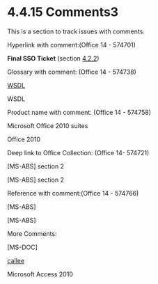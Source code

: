 <html dir="LTR" xmlns:mshelp="http://msdn.microsoft.com/mshelp" xmlns:ddue="http://ddue.schemas.microsoft.com/authoring/2003/5" xmlns:xlink="http://www.w3.org/1999/xlink" xmlns:tool="http://www.microsoft.com/tooltip">
 <body>
 <div id="header">
 <h1 class="heading">4.4.15 Comments3</h1>
 </div>
 <div id="mainSection">
 <div id="mainBody">
 <div id="allHistory" class="saveHistory"></div>
 <div id="sectionSection0" class="section" name="collapseableSection">
 

<p>This is a section to track issues with comments.</p>

<p>Hyperlink with comment:(Office 14 - 574701)</p>

<p><b>Final SSO Ticket</b> (section <a href="a216dd15-2641-4bcb-9f22-a9d5b67a8970.md">4.2.2</a>)</p>

<p>Glossary with comment: (Office 14 - 574738)</p>

<p><a href="f6104033-4e55-48ec-9da1-1b5b736b4dec.md#gt_5a824664-0858-4b09-b852-83baf4584efa">WSDL</a></p>

<p>WSDL</p>

<p>Product name with comment: (Office 14 - 574758)</p>

<p>Microsoft Office 2010 suites</p>

<p>Office 2010</p>

<p>Deep link to Office Collection: (Office 14-<b> </b>574721)</p>

<p><mshelp:link keywords="ddc59abf-1f42-4935-9b72-5314665dbcff" tabindex="0">[MS-ABS]</mshelp:link>
section <mshelp:link keywords="53a2aff1-da2a-4c51-8384-aeb900437a3b" tabindex="0">2</mshelp:link></p>

<p>[MS-ABS] section 2</p>

<p>Reference with comment:(Office 14 - 574766) </p>

<p>[MS-ABS]</p>

<p>[MS-ABS]</p>

<p>More Comments:</p>

<p><mshelp:link keywords="ccd7b486-7881-484c-a137-51170af7cc22" tabindex="0">[MS-DOC]</mshelp:link></p>

<p><a href="f6104033-4e55-48ec-9da1-1b5b736b4dec.md#gt_63989f3f-3d78-40e9-ad8c-bd6f122b8afb">callee</a></p>

<p>Microsoft Access 2010</p>


 </div>
 </div>
 </div>
 </body>
</html>
